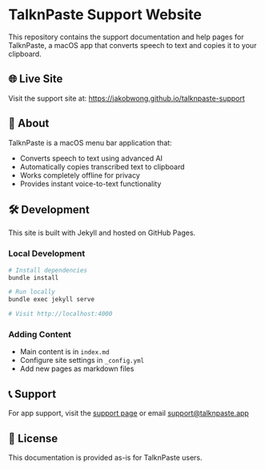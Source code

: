 # TalknPaste Support Website

This repository contains the support documentation and help pages for TalknPaste, a macOS app that converts speech to text and copies it to your clipboard.

## 🌐 Live Site

Visit the support site at: https://jakobwong.github.io/talknpaste-support

## 📝 About

TalknPaste is a macOS menu bar application that:
- Converts speech to text using advanced AI
- Automatically copies transcribed text to clipboard
- Works completely offline for privacy
- Provides instant voice-to-text functionality

## 🛠️ Development

This site is built with Jekyll and hosted on GitHub Pages.

### Local Development

```bash
# Install dependencies
bundle install

# Run locally
bundle exec jekyll serve

# Visit http://localhost:4000
```

### Adding Content

- Main content is in `index.md`
- Configure site settings in `_config.yml`
- Add new pages as markdown files

## 📞 Support

For app support, visit the [support page](https://jakobwong.github.io/talknpaste-support) or email support@talknpaste.app

## 📄 License

This documentation is provided as-is for TalknPaste users.